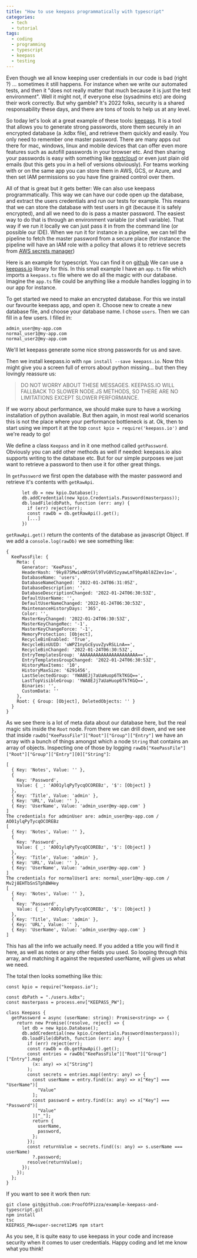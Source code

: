 ```yaml
---
title: "How to use keepass programmatically with typescript"
categories:
  - tech
  - tutorial
tags:
  - coding
  - programming
  - typescript
  - keepass
  - testing
---
```

Even though we all know keeping user credentials in our code is bad (right ?) ... sometimes it still happens. For instance when we write our automated tests, and then it "does not really matter that much because it is just the test environment". Well it might not, if everyone else (sysadmins etc) are doing their work correctly. But why gamble? It's 2022 folks, security is a shared responsability these days, and there are tons of tools to help us at any level.

So today let's look at a great example of these tools: [keepass][keepass]. It is a tool that allows you to generate strong passwords, store them securely in an encrypted database (a .kdbx file), and retrieve them quickly and easily. You only need to remember one master password. There are many apps out there for mac, windows, linux and mobile devices that can offer even more features such as autofill passwords in your browser etc. And then sharing your passwords is easy with something like [nextcloud][nextcloud] or even just plain old emails (but this gets you in a hell of versions obviously). For teams working with or on the same app you can store them in AWS, GCS, or Azure, and then set IAM permissions so you have fine grained control over them.

All of that is great but it gets better: We can also use keepass programmatically. This way we can have our code open up the database, and extract the users credentials and run our tests for example. This means that we can store the database with test users in git (because it is safely encrypted), and all we need to do is pass a master password. The easiest way to do that is through an environment variable (or shell variable). That way if we run it locally we can just pass it in from the command line (or possible our IDE). When we run it for instance in a pipeline, we can tell the pipeline to fetch the master password from a secure place (for instance: the pipeline will have an IAM role with a policy that allows it to retrieve secrets from [AWS secrets manager][secretsmanager])

Here is an example for typescript. You can find it on [github][github] We can use a [keepass.io][kpio] library for this. In this small example I have an `app.ts` file which imports a `keepass.ts` file where we do all the magic with our database. Imagine the `app.ts` file could be anything like a module handles logging in to our app for instance.

To get started we need to make an encrypted database. For this we install our favourite keepass app, and open it. Choose new to create a new database file, and choose your database name. I chose `users`. Then we can fill in a few users. I filled in:
````
admin_user@my-app.com
normal_user1@my-app.com
normal_user2@my-app.com
````
We'll let keepass generate some nice strong passwords for us and save.

Then we install keepass.io with `npm install --save keepass.io`. Now this might give you a screen full of errors about python missing... but then they lovingly reassure us:

> DO NOT WORRY ABOUT THESE MESSAGES. KEEPASS.IO WILL FALLBACK TO SLOWER NODE.JS METHODS, SO THERE ARE NO LIMITATIONS EXCEPT SLOWER PERFORMANCE.

If we worry about performance, we should make sure to have a working installation of python available. But then again, in most real world scenarios this is not the place where your performance bottleneck is at.
Ok, then to start using we import it at the top `const kpio = require('keepass.io')` and we're ready to go!

We define a class `Keepass` and in it one method called `getPassword`. Obviously you can add other methods as well if needed: keepass.io also supports writing to the database etc. But for our simple purposes we just want to retrieve a password to then use it for other great things.

In `getPassword` we first open the database with the master password and retrieve it's contents with `getRawApi`.
```
      let db = new kpio.Database();
      db.addCredential(new kpio.Credentials.Password(masterpass));
      db.loadFile(dbPath, function (err: any) {
        if (err) reject(err);
        const rawDb = db.getRawApi().get();
        [...]
      })
```

`getRawApi.get()` return the contents of the database as javascript Object. If we add a `console.log(rawDb)` we see something like:

```
{
  KeePassFile: {
    Meta: {
      Generator: 'KeePass',
      HeaderHash: '9ky87SMwixNRtGVl9TvG0VSzyawLmT9hpAbl8Z2ev1o=',
      DatabaseName: 'users',
      DatabaseNameChanged: '2022-01-24T06:31:05Z',
      DatabaseDescription: '',
      DatabaseDescriptionChanged: '2022-01-24T06:30:53Z',
      DefaultUserName: '',
      DefaultUserNameChanged: '2022-01-24T06:30:53Z',
      MaintenanceHistoryDays: '365',
      Color: '',
      MasterKeyChanged: '2022-01-24T06:30:53Z',
      MasterKeyChangeRec: '-1',
      MasterKeyChangeForce: '-1',
      MemoryProtection: [Object],
      RecycleBinEnabled: 'True',
      RecycleBinUUID: 'uWPZ1nyGcEyuvZyvRSLLnA==',
      RecycleBinChanged: '2022-01-24T06:30:53Z',
      EntryTemplatesGroup: 'AAAAAAAAAAAAAAAAAAAAAA==',
      EntryTemplatesGroupChanged: '2022-01-24T06:30:53Z',
      HistoryMaxItems: '10',
      HistoryMaxSize: '6291456',
      LastSelectedGroup: 'YWA8EJj7aUaHuop6TkTKGQ==',
      LastTopVisibleGroup: 'YWA8EJj7aUaHuop6TkTKGQ==',
      Binaries: '',
      CustomData: ''
    },
    Root: { Group: [Object], DeletedObjects: '' }
  }
}
```

As we see there is a lot of meta data about our database here, but the real magic sits inside the `Root` node. From there we can drill down, and we see that inside `rawDb["KeePassFile"]["Root"]["Group"]["Entry"]` we have an array with a bunch of things amongst which a node `String` that contains an array of objects. Inspecting one of those by logging `rawDb["KeePassFile"]["Root"]["Group"]["Entry"][0]["String"]`:

```
[
  { Key: 'Notes', Value: '' },
  {
    Key: 'Password',
    Value: { _: 'AO01ylqPyTycqOCOREBz', '$': [Object] }
  },
  { Key: 'Title', Value: 'admin' },
  { Key: 'URL', Value: '' },
  { Key: 'UserName', Value: 'admin_user@my-app.com' }
]
The credentials for adminUser are: admin_user@my-app.com / AO01ylqPyTycqOCOREBz
[
  { Key: 'Notes', Value: '' },
  {
    Key: 'Password',
    Value: { _: 'AO01ylqPyTycqOCOREBz', '$': [Object] }
  },
  { Key: 'Title', Value: 'admin' },
  { Key: 'URL', Value: '' },
  { Key: 'UserName', Value: 'admin_user@my-app.com' }
]
The credentials for normalUser1 are: normal_user1@my-app.com / Mv2j8EHTbSnSTphBWHey
[
  { Key: 'Notes', Value: '' },
  {
    Key: 'Password',
    Value: { _: 'AO01ylqPyTycqOCOREBz', '$': [Object] }
  },
  { Key: 'Title', Value: 'admin' },
  { Key: 'URL', Value: '' },
  { Key: 'UserName', Value: 'admin_user@my-app.com' }
]
```

This has all the info we actually need. If you added a title you will find it here, as well as notes or any other fields you used. So looping through this array, and matching it against the requested userName, will gives us what we need.

The total then looks something like this:

```
const kpio = require("keepass.io");

const dbPath = "./users.kdbx";
const masterpass = process.env["KEEPASS_PW"];

class Keepass {
  getPassword = async (userName: string): Promise<string> => {
    return new Promise((resolve, reject) => {
      let db = new kpio.Database();
      db.addCredential(new kpio.Credentials.Password(masterpass));
      db.loadFile(dbPath, function (err: any) {
        if (err) reject(err);
        const rawDb = db.getRawApi().get();
        const entries = rawDb["KeePassFile"]["Root"]["Group"]["Entry"].map(
          (x: any) => x["String"]
        );
        const secrets = entries.map((entry: any) => {
          const userName = entry.find((x: any) => x["Key"] === "UserName")[
            "Value"
          ];
          const password = entry.find((x: any) => x["Key"] === "Password")[
            "Value"
          ]["_"];
          return {
            userName,
            password,
          };
        });
        const returnValue = secrets.find((s: any) => s.userName === userName)
          ?.password;
        resolve(returnValue);
      });
    });
  };
}
```

If you want to see it work then run:

```
git clone git@github.com:ProofOfPizza/example-keepass-and-typescript.git
npm install
tsc
KEEPASS_PW=super-secret12#$ npm start
```

As you see, it is quite easy to use keepass in your code and increase security when it comes to user credentials.
Happy coding and let me know what you think!

[keepass]: https://keepass.info/
[kpio]: https://github.com/SnapServ/keepass.io
[nextcloud]: https://nextcloud.com
[github]: https://github.com/ProofOfPizza/example-keepass-and-typescript
[secretsmanager]: https://docs.aws.amazon.com/secretsmanager/latest/userguide/intro.html
